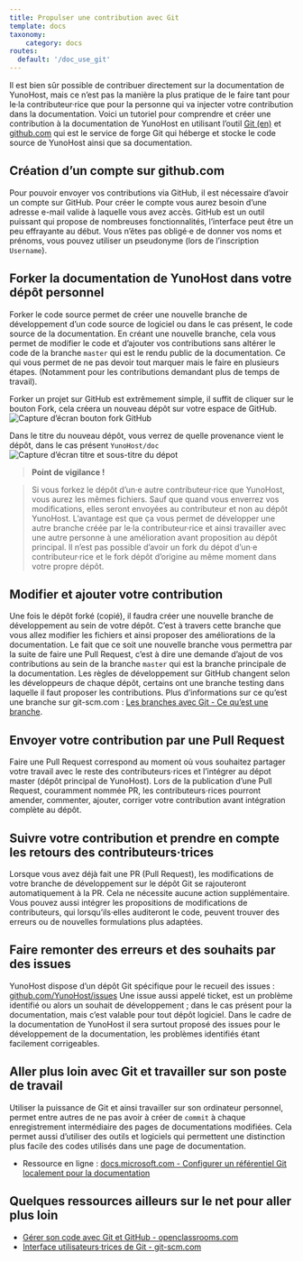 ```yaml
---
title: Propulser une contribution avec Git
template: docs
taxonomy:
    category: docs
routes:
  default: '/doc_use_git'
---
```


Il est bien sûr possible de contribuer directement sur la documentation de YunoHost, mais ce n’est pas la manière la plus pratique de le faire tant pour le·la contributeur·rice que pour la personne qui va injecter votre contribution dans la documentation. Voici un tutoriel pour comprendre et créer une contribution à la documentation de YunoHost en utilisant l’outil [Git (en)](https://git-scm.com/) et [github.com](http://github.com/) qui est le service de forge Git qui héberge et stocke le code source de YunoHost ainsi que sa documentation.

## Création d’un compte sur github.com
Pour pouvoir envoyer vos contributions via GitHub, il est nécessaire d’avoir un compte sur GitHub. Pour créer le compte vous aurez besoin d’une adresse e-mail valide à laquelle vous avez accès. GitHub est un outil puissant qui propose de nombreuses fonctionnalités, l’interface peut être un peu effrayante au début.
Vous n’êtes pas obligé·e de donner vos noms et prénoms, vous pouvez utiliser un pseudonyme (lors de l’inscription `Username`).


## Forker la documentation de YunoHost dans votre dépôt personnel
Forker le code source permet de créer une nouvelle branche de développement d’un code source de logiciel ou dans le cas présent, le code source de la documentation. En créant une nouvelle branche, cela vous permet de modifier le code et d’ajouter vos contributions sans altérer le code de la branche `master` qui est le rendu public de la documentation. Ce qui vous permet de ne pas devoir tout marquer mais le faire en plusieurs étapes. (Notamment pour les contributions demandant plus de temps de travail).

Forker un projet sur GitHub est extrêmement simple, il suffit de cliquer sur le bouton Fork, cela créera un nouveau dépôt sur votre espace de GitHub.
![Capture d’écran bouton fork GitHub](image://dug_fork.png)

Dans le titre du nouveau dépôt, vous verrez de quelle provenance vient le dépôt, dans le cas présent `YunoHost/doc`
![Capture d’écran titre et sous-titre du dépot](image://dug_fork_source.png)

> **Point de vigilance !**

> Si vous forkez le dépôt d’un·e autre contributeur·rice que YunoHost, vous aurez les mêmes fichiers. Sauf que quand vous enverrez vos modifications, elles seront envoyées au contributeur et non au dépôt YunoHost. L’avantage est que ça vous permet de développer une autre branche créée par le·la contributeur·rice et ainsi travailler avec une autre personne à une amélioration avant proposition au dépôt principal.
> Il n’est pas possible d’avoir un fork du dépot d’un·e contributeur·rice et le fork dépôt d’origine au même moment dans votre propre dépôt.

## Modifier et ajouter votre contribution
Une fois le dépôt forké (copié), il faudra créer une nouvelle branche de développement au sein de votre dépôt. C’est à travers cette branche que vous allez modifier les fichiers et ainsi proposer des améliorations de la documentation. Le fait que ce soit une nouvelle branche vous permettra par la suite de faire une Pull Request, c’est à dire une demande d’ajout de vos contributions au sein de la branche `master` qui est la branche principale de la documentation. Les règles de développement sur GitHub changent selon les développeurs de chaque dépôt, certains ont une branche testing dans laquelle il faut proposer les contributions.
Plus d’informations sur ce qu’est une branche sur git-scm.com : [Les branches avec Git - Ce qu’est une branche](https://git-scm.com/book/fr/v1/Les-branches-avec-Git-Ce-qu-est-une-branche).

## Envoyer votre contribution par une Pull Request
Faire une Pull Request correspond au moment où vous souhaitez partager votre travail avec le reste des contributeurs⋅rices et l’intégrer au dépot master (dépôt principal de YunoHost). Lors de la publication d’une Pull Request, couramment nommée PR, les contributeurs⋅rices pourront amender, commenter, ajouter, corriger votre contribution avant intégration complète au dépôt.

## Suivre votre contribution et prendre en compte les retours des contributeurs·trices
Lorsque vous avez déjà fait une PR (Pull Request), les modifications de votre branche de développement sur le dépôt Git se rajouteront automatiquement à la PR. Cela ne nécessite aucune action supplémentaire. Vous pouvez aussi intégrer les propositions de modifications de contributeurs, qui lorsqu’ils·elles auditeront le code, peuvent trouver des erreurs ou de nouvelles formulations plus adaptées.

## Faire remonter des erreurs et des souhaits par des issues
YunoHost dispose d’un dépôt Git spécifique pour le recueil des issues : [github.com/YunoHost/issues](https://github.com/YunoHost/issues)
Une issue aussi appelé ticket, est un problème identifié ou alors un souhait de développement ; dans le cas présent pour la documentation, mais c’est valable pour tout dépôt logiciel. Dans le cadre de la documentation de YunoHost il sera surtout proposé des issues pour le développement de la documentation, les problèmes identifiés étant facilement corrigeables.

## Aller plus loin avec Git et travailler sur son poste de travail
Utiliser la puissance de Git et ainsi travailler sur son ordinateur personnel, permet entre autres de ne pas avoir à créer de `commit` à chaque enregistrement intermédiaire des pages de documentations modifiées. Cela permet aussi d’utiliser des outils et logiciels qui permettent une distinction plus facile des codes utilisés dans une page de documentation.

- Ressource en ligne : [docs.microsoft.com - Configurer un référentiel Git localement pour la documentation](https://docs.microsoft.com/fr-fr/contribute/get-started-setup-local)

## Quelques ressources ailleurs sur le net pour aller plus loin
 - [Gérer son code avec Git et GitHub - openclassrooms.com](https://openclassrooms.com/fr/courses/2342361-gerez-votre-code-avec-git-et-github)
 - [Interface utilisateurs·trices de Git - git-scm.com](https://git-scm.com/download/gui/linux)
